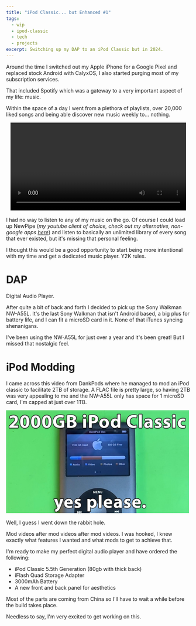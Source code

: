 ```yaml
---
title: "iPod Classic... but Enhanced #1"
tags:
  - wip
  - ipod-classic
  - tech
  - projects
excerpt: Switching up my DAP to an iPod Classic but in 2024.
---
```

Around the time I switched out my Apple iPhone for a Google Pixel and replaced stock Android with CalyxOS, I also started purging most of my subscription services.

That included Spotify which was a gateway to a very important aspect of my life: music.

Within the space of a day I went from a plethora of playlists, over 20,000 liked songs and being able discover new music weekly to... nothing.

<p style="text-align: center;">
<video autoplay loop width=480px>
<source src="/blog/images/will-smith-empty.mp4" type="video/mp4">
Your browser does not support the video tag.
</video>
</p>

I had no way to listen to any of my music on the go. Of course I could load up NewPipe (*my youtube client of choice, check out my alternative, non-google apps [here](https://tamirr.xyz/blog/degoogle/)*) and listen to basically an unlimited library of every song that ever existed, but it's missing that personal feeling.

I thought this would be a good opportunity to start being more intentional with my time and get a dedicated music player. Y2K rules.

# DAP

Digital Audio Player.

After quite a bit of back and forth I decided to pick up the Sony Walkman NW-A55L. It's the last Sony Walkman that isn't Android based, a big plus for battery life, and I can fit a microSD card in it. None of that iTunes syncing shenanigans.

I've been using the NW-A55L for just over a year and it's been great! But I missed that nostalgic feel.

# iPod Modding

I came across this video from DankPods where he managed to mod an iPod classic to facilitate 2TB of storage. A FLAC file is pretty large, so having 2TB was very appealing to me and the NW-A55L only has space for 1 microSD card, I'm capped at just over 1TB.

<img src="/blog/images/dankpods-1.jpg" width=500px>

Well, I guess I went down the rabbit hole.

Mod videos after mod videos after mod videos. I was hooked, I knew exactly what features I wanted and what mods to get to achieve that.

I'm ready to make my perfect digital audio player and have ordered the following:

- iPod Classic 5.5th Generation (80gb with thick back)
- iFlash Quad Storage Adapter
- 3000mAh Battery
- A new front and back panel for aesthetics

Most of the parts are coming from China so I'll have to wait a while before the build takes place.

Needless to say, I'm very excited to get working on this.
